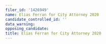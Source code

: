 ```yaml
---
filer_id: '1426949'
name: Elias Ferran for City Attorney 2020
candidate_controlled_id: ''
data_warning: 
opposing_candidate: 
title: Elias Ferran for City Attorney 2020
---
```

